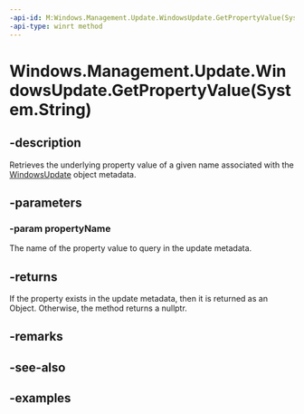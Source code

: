 ```yaml
---
-api-id: M:Windows.Management.Update.WindowsUpdate.GetPropertyValue(System.String)
-api-type: winrt method
---
```


# Windows.Management.Update.WindowsUpdate.GetPropertyValue(System.String)

<!--
public object GetPropertyValue (string propertyName);
-->


## -description

Retrieves the underlying property value of a given name associated with the [WindowsUpdate](./windowsupdate.md) object metadata.

## -parameters

### -param propertyName

The name of the property value to query in the update metadata.

## -returns

If the property exists in the update metadata, then it is returned as an Object. Otherwise, the method returns a nullptr.

## -remarks

## -see-also

## -examples
